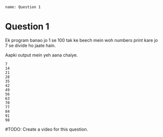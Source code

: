 ```ngMeta
name: Question 1
```

# Question 1

Ek program banao jo 1 se 100 tak ke beech mein woh numbers print kare jo 7 se divide ho jaate hain.

Aapki output mein yeh aana chaiye.

```
7
14
21
28
35
42
49
56
63
70
77
84
91
98
```

#TODO: Create a video for this question.
